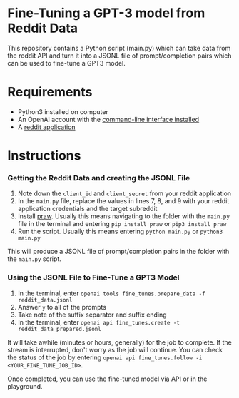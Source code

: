 # Fine-Tuning a GPT-3 model from Reddit Data

This repository contains a Python script (main.py) which can take data from the reddit API and turn it into a JSONL file of prompt/completion pairs which can be used to fine-tune a GPT3 model. 

# Requirements

- Python3 installed on computer
- An OpenAI account with the [command-line interface installed](https://platform.openai.com/docs/guides/fine-tuning)
- A [reddit application](https://www.reddit.com/prefs/apps)

# Instructions

### Getting the Reddit Data and creating the JSONL File

1. Note down the `client_id` and `client_secret` from your reddit application
2. In the `main.py` file, replace the values in lines 7, 8, and 9 with your reddit application credentials and the target subreddit
3. Install [praw](https://praw.readthedocs.io/en/stable/getting_started/installation.html). Usually this means navigating to the folder with the `main.py` file in the terminal and entering `pip install praw` or `pip3 install praw`
4. Run the script. Usually this means entering `python main.py` or `python3 main.py`

This will produce a JSONL file of prompt/completion pairs in the folder with the `main.py` script.

### Using the JSONL File to Fine-Tune a GPT3 Model

1. In the terminal, enter `openai tools fine_tunes.prepare_data -f reddit_data.jsonl`
2. Answer `y` to all of the prompts
3. Take note of the suffix separator and suffix ending
4. In the terminal, enter `openai api fine_tunes.create -t reddit_data_prepared.jsonl`

It will take awhile (minutes or hours, generally) for the job to complete. If the stream is interrupted, don't worry as the job will continue. You can check the status of the job by entering `openai api fine_tunes.follow -i <YOUR_FINE_TUNE_JOB_ID>`.

Once completed, you can use the fine-tuned model via API or in the playground.

